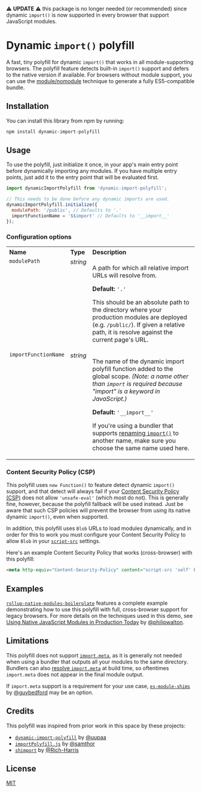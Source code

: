 :warning: **UPDATE** :warning: this package is no longer needed (or recommended) since dynamic `import()` is now supported in every browser that support JavaScript modules.

# Dynamic `import()` polyfill

A fast, tiny polyfill for dynamic `import()` that works in all module-supporting browsers. The polyfill feature detects built-in `import()` support and defers to the native version if available. For browsers without module support, you can use the [module/nomodule](https://philipwalton.com/articles/deploying-es2015-code-in-production-today/) technique to generate a fully ES5-compatible bundle.

## Installation

You can install this library from npm by running:

```sh
npm install dynamic-import-polyfill
```

## Usage

To use the polyfill, just initialize it once, in your app's main entry point before dynamically importing any modules. If you have multiple entry points, just add it to the entry point that will be evaluated first.

```js
import dynamicImportPolyfill from 'dynamic-import-polyfill';

// This needs to be done before any dynamic imports are used.
dynamicImportPolyfill.initialize({
  modulePath: '/public', // Defaults to '.'
  importFunctionName = '$$import' // Defaults to '__import__'
});
````

### Configuration options

<table>
  <tr valign="top">
    <th align="left">Name</th>
    <th align="left">Type</th>
    <th align="left">Description</th>
  </tr>
  <tr valign="top">
    <td><code>modulePath</code></td>
    <td><em>string</em></td>
    <td>
      <p>A path for which all relative import URLs will resolve from.</p>
      <p><strong>Default:</strong> <code>'.'</code></p>
      <p>This should be an absolute path to the directory where your production modules are deployed (e.g. <code>/public/</code>). If given a relative path, it is resolve against the current page's URL.</p>
    </td>
  </tr>
  <tr valign="top">
    <td><code>importFunctionName</code></td>
    <td><em>string</em></td>
    <td>
      <p>The name of the dynamic import polyfill function added to the global scope. <em>(Note: a name other than <code>import</code> is required because "import" is a keyword in JavaScript.)</em></p>
      <p><strong>Default:</strong> <code>'__import__'</code></p>
      <p>If you're using a bundler that supports <a href="https://rollupjs.org/guide/en/#outputdynamicimportfunction">renaming <code>import()</code></a> to another name, make sure you choose the same name used here.</p>
    </td>
  </tr>
</table>

### Content Security Policy (CSP)

This polyfill uses `new Function()` to feature detect dynamic `import()` support, and that detect will always fail if your [Content Security Policy (CSP)](https://developer.mozilla.org/en-US/docs/Web/HTTP/CSP) does not allow `'unsafe-eval'` (which most do not). This is generally fine, however, because the polyfill fallback will be used instead. Just be aware that such CSP policies will prevent the browser from using its native dynamic `import()`, even when supported.

In addition, this polyfill uses `Blob` URLs to load modules dynamically, and in order for this to work you must configure your Content Security Policy to allow `Blob` in your [`script-src`](https://developer.mozilla.org/en-US/docs/Web/HTTP/Headers/Content-Security-Policy/script-src) settings.

Here's an example Content Security Policy that works (cross-browser) with this polyfill:

```html
<meta http-equiv="Content-Security-Policy" content="script-src 'self' blob:">
```

## Examples

[`rollup-native-modules-boilerplate`](https://github.com/philipwalton/rollup-native-modules-boilerplate/) features a complete example demonstrating how to use this polyfill with full, cross-browser support for legacy browsers. For more details on the techniques used in this demo, see [Using Native JavaScript Modules in Production Today](https://philipwalton.com/articles/using-native-javascript-modules-in-production-today/) by [@philipwalton](https://github.com/philipwalton).

## Limitations

This polyfill does not support [`import.meta`](https://developer.mozilla.org/en-US/docs/Web/JavaScript/Reference/Statements/import.meta), as it is generally not needed when using a bundler that outputs all your modules to the same directory. Bundlers can also [resolve `import.meta`](https://rollupjs.org/guide/en/#resolveimportmeta) at build time, so oftentimes `import.meta` does not appear in the final module output.

If `import.meta` support is a requirement for your use case, [`es-module-shims`](https://github.com/guybedford/es-module-shims) by [@guybedford](https://github.com/guybedford) may be an option.

## Credits

This polyfill was inspired from prior work in this space by these projects:

- [`dynamic-import-polyfill`](https://github.com/uupaa/dynamic-import-polyfill) by [@uupaa](https://github.com/uupaa)
- [`importPolyfill.js`](https://gist.github.com/samthor/3ff82bd5b11314fec2e1826d4a96ce7c) by [@samthor](https://github.com/samthor)
- [`shimport`](https://github.com/rich-harris/shimport) by [@Rich-Harris](https://github.com/Rich-Harris)

## License

[MIT](/LICENSE)

